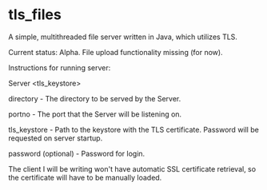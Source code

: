 # tls_files
A simple, multithreaded file server written in Java, which utilizes TLS.

Current status: Alpha. File upload functionality missing (for now).

Instructions for running server:

Server <directory> <portno> <tls_keystore> <password>
  
  directory - The directory to be served by the Server.
  
  portno - The port that the Server will be listening on.
  
  tls_keystore - Path to the keystore with the TLS certificate. Password will be requested on server startup.
  
  password (optional) - Password for login.
  
The client I will be writing won't have automatic SSL certificate retrieval, so the certificate will have to be manually loaded.
